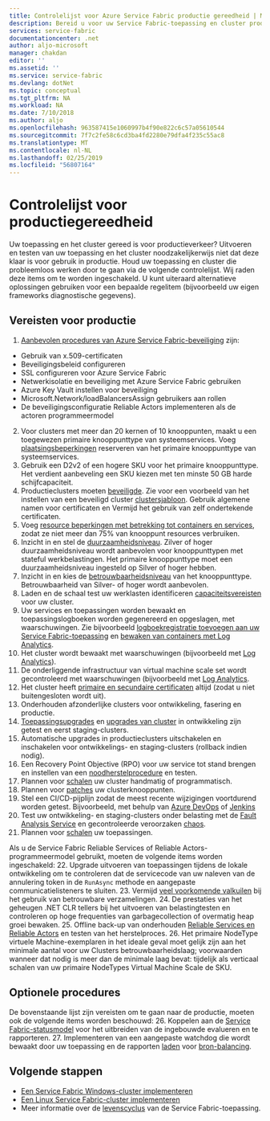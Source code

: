 ```yaml
---
title: Controlelijst voor Azure Service Fabric productie gereedheid | Microsoft Docs
description: Bereid u voor uw Service Fabric-toepassing en cluster productie door de volgende aanbevolen procedures.
services: service-fabric
documentationcenter: .net
author: aljo-microsoft
manager: chakdan
editor: ''
ms.assetid: ''
ms.service: service-fabric
ms.devlang: dotNet
ms.topic: conceptual
ms.tgt_pltfrm: NA
ms.workload: NA
ms.date: 7/10/2018
ms.author: aljo
ms.openlocfilehash: 963587415e1060997b4f90e822c6c57a05610544
ms.sourcegitcommit: 7f7c2fe58c6cd3ba4fd2280e79dfa4f235c55ac8
ms.translationtype: MT
ms.contentlocale: nl-NL
ms.lasthandoff: 02/25/2019
ms.locfileid: "56807164"
---
```

# <a name="production-readiness-checklist"></a>Controlelijst voor productiegereedheid

Uw toepassing en het cluster gereed is voor productieverkeer? Uitvoeren en testen van uw toepassing en het cluster noodzakelijkerwijs niet dat deze klaar is voor gebruik in productie. Houd uw toepassing en cluster die probleemloos werken door te gaan via de volgende controlelijst. Wij raden deze items om te worden ingeschakeld. U kunt uiteraard alternatieve oplossingen gebruiken voor een bepaalde regelitem (bijvoorbeeld uw eigen frameworks diagnostische gegevens).


## <a name="pre-requisites-for-production"></a>Vereisten voor productie
1. [Aanbevolen procedures van Azure Service Fabric-beveiliging](https://docs.microsoft.com/azure/security/azure-service-fabric-security-best-practices) zijn: 
* Gebruik van x.509-certificaten
* Beveiligingsbeleid configureren
* SSL configureren voor Azure Service Fabric
* Netwerkisolatie en beveiliging met Azure Service Fabric gebruiken
* Azure Key Vault instellen voor beveiliging
* Microsoft.Network/loadBalancersAssign gebruikers aan rollen
* De beveiligingsconfiguratie Reliable Actors implementeren als de actoren programmeermodel
2. Voor clusters met meer dan 20 kernen of 10 knooppunten, maakt u een toegewezen primaire knooppunttype van systeemservices. Voeg [plaatsingsbeperkingen](service-fabric-cluster-resource-manager-advanced-placement-rules-placement-policies.md) reserveren van het primaire knooppunttype van systeemservices.
3. Gebruik een D2v2 of een hogere SKU voor het primaire knooppunttype. Het verdient aanbeveling een SKU kiezen met ten minste 50 GB harde schijfcapaciteit.
4. Productieclusters moeten [beveiligde](service-fabric-cluster-security.md). Zie voor een voorbeeld van het instellen van een beveiligd cluster [clustersjabloon](https://github.com/Azure-Samples/service-fabric-cluster-templates/tree/master/7-VM-Windows-3-NodeTypes-Secure-NSG). Gebruik algemene namen voor certificaten en Vermijd het gebruik van zelf ondertekende certificaten.
5. Voeg [resource beperkingen met betrekking tot containers en services](service-fabric-resource-governance.md), zodat ze niet meer dan 75% van knooppunt resources verbruiken. 
6. Inzicht in en stel de [duurzaamheidsniveau](service-fabric-cluster-capacity.md#the-durability-characteristics-of-the-cluster). Zilver of hoger duurzaamheidsniveau wordt aanbevolen voor knooppunttypen met stateful werkbelastingen. Het primaire knooppunttype moet een duurzaamheidsniveau ingesteld op Silver of hoger hebben.
7. Inzicht in en kies de [betrouwbaarheidsniveau](service-fabric-cluster-capacity.md#the-reliability-characteristics-of-the-cluster) van het knooppunttype. Betrouwbaarheid van Silver- of hoger wordt aanbevolen.
8. Laden en de schaal test uw werklasten identificeren [capaciteitsvereisten](service-fabric-cluster-capacity.md) voor uw cluster. 
9. Uw services en toepassingen worden bewaakt en toepassingslogboeken worden gegenereerd en opgeslagen, met waarschuwingen. Zie bijvoorbeeld [logboekregistratie toevoegen aan uw Service Fabric-toepassing](service-fabric-how-to-diagnostics-log.md) en [bewaken van containers met Log Analytics](service-fabric-diagnostics-oms-containers.md).
10. Het cluster wordt bewaakt met waarschuwingen (bijvoorbeeld met [Log Analytics](service-fabric-diagnostics-event-analysis-oms.md)). 
11. De onderliggende infrastructuur van virtual machine scale set wordt gecontroleerd met waarschuwingen (bijvoorbeeld met [Log Analytics](service-fabric-diagnostics-oms-agent.md).
12. Het cluster heeft [primaire en secundaire certificaten](service-fabric-cluster-security-update-certs-azure.md) altijd (zodat u niet buitengesloten wordt uit).
13. Onderhouden afzonderlijke clusters voor ontwikkeling, fasering en productie. 
14. [Toepassingsupgrades](service-fabric-application-upgrade.md) en [upgrades van cluster](service-fabric-tutorial-upgrade-cluster.md) in ontwikkeling zijn getest en eerst staging-clusters. 
15. Automatische upgrades in productieclusters uitschakelen en inschakelen voor ontwikkelings- en staging-clusters (rollback indien nodig). 
16. Een Recovery Point Objective (RPO) voor uw service tot stand brengen en instellen van een [noodherstelprocedure](service-fabric-disaster-recovery.md) en testen.
17. Plannen voor [schalen](service-fabric-cluster-scaling.md) uw cluster handmatig of programmatisch.
18. Plannen voor [patches](service-fabric-patch-orchestration-application.md) uw clusterknooppunten. 
19. Stel een CI/CD-pijplijn zodat de meest recente wijzigingen voortdurend worden getest. Bijvoorbeeld, met behulp van [Azure DevOps](service-fabric-tutorial-deploy-app-with-cicd-vsts.md) of [Jenkins](service-fabric-cicd-your-linux-applications-with-jenkins.md)
20. Test uw ontwikkeling- en staging-clusters onder belasting met de [Fault Analysis Service](service-fabric-testability-overview.md) en gecontroleerde veroorzaken [chaos](service-fabric-controlled-chaos.md). 
21. Plannen voor [schalen](service-fabric-concepts-scalability.md) uw toepassingen. 


Als u de Service Fabric Reliable Services of Reliable Actors-programmeermodel gebruikt, moeten de volgende items worden ingeschakeld:
22. Upgrade uitvoeren van toepassingen tijdens de lokale ontwikkeling om te controleren dat de servicecode van uw naleven van de annulering token in de `RunAsync` methode en aangepaste communicatielisteners te sluiten.
23. Vermijd [veel voorkomende valkuilen](service-fabric-work-with-reliable-collections.md) bij het gebruik van betrouwbare verzamelingen.
24. De prestaties van het geheugen .NET CLR tellers bij het uitvoeren van belastingtesten en controleren op hoge frequenties van garbagecollection of overmatig heap groei bewaken.
25. Offline back-up van onderhouden [Reliable Services en Reliable Actors](service-fabric-reliable-services-backup-restore.md) en testen van het herstelproces.
26. Het primaire NodeType virtuele Machine-exemplaren in het ideale geval moet gelijk zijn aan het minimale aantal voor uw Clusters betrouwbaarheidslaag; voorwaarden wanneer dat nodig is meer dan de minimale laag bevat: tijdelijk als verticaal schalen van uw primaire NodeTypes Virtual Machine Scale de SKU.

## <a name="optional-best-practices"></a>Optionele procedures

De bovenstaande lijst zijn vereisten om te gaan naar de productie, moeten ook de volgende items worden beschouwd:
26. Koppelen aan de [Service Fabric-statusmodel](service-fabric-health-introduction.md) voor het uitbreiden van de ingebouwde evalueren en te rapporteren.
27. Implementeren van een aangepaste watchdog die wordt bewaakt door uw toepassing en de rapporten [laden](service-fabric-cluster-resource-manager-metrics.md) voor [bron-balancing](service-fabric-cluster-resource-manager-balancing.md). 


## <a name="next-steps"></a>Volgende stappen
* [Een Service Fabric Windows-cluster implementeren](service-fabric-tutorial-create-vnet-and-windows-cluster.md)
* [Een Linux Service Fabric-cluster implementeren](service-fabric-tutorial-create-vnet-and-linux-cluster.md)
* Meer informatie over de [levenscyclus](service-fabric-application-lifecycle.md) van de Service Fabric-toepassing.

